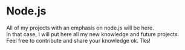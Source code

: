 # Node.js

All of my projects with an emphasis on node.js will be here.  
In that case, I will put here all my new knowledge and future projects.  
Feel free to contribute and share your knowledge ok. Tks!